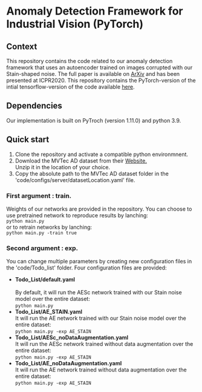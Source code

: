 # Anomaly Detection Framework for Industrial Vision (PyTorch)

## Context 

This repository contains the code related to our anomaly detection framework that uses an autoencoder trained on images corrupted with our Stain-shaped noise. The full paper is available on [ArXiv](https://arxiv.org/abs/2008.12977) and has been presented at ICPR2020. 
This repository contains the PyTorch-version of the intial tensorflow-version of the code available [here](https://github.com/anncollin/AnomalyDetection-Keras).

## Dependencies
Our implementation is built on PyTroch (version 1.11.0) and python 3.9. 

## Quick start
<ol>
  <li>Clone the repository and activate a compatible python environmnent. </li>
  <li>Download the MVTec AD dataset from their <a href="https://www.mvtec.com/company/research/datasets/mvtec-ad"> Website. </a> </li> Unzip it in the location of your choice.
  <li>Copy the absolute path to the MVTec AD dataset folder in the 'code/configs/server/datasetLocation.yaml' file.</li>
</ol> 

### First argument : train. 
Weights of our networks are provided in the repository. You can choose to use pretrained network to reproduce results by lanching: <br>
`python main.py`<br>
or to retrain networks by lanching: <br>
`python main.py -train true` <br>

### Second argument : exp. 
You can change multiple parameters by creating new configuration files in the 'code/Todo_list' folder. Four configuration files are provided: <br>
- **Todo_List/default.yaml** <br>  
        By default, it will run the AESc network trained with our Stain noise model over the entire dataset: <br>
        `python main.py`
- **Todo_List/AE_STAIN.yaml** <br>
        It will run the AE network trained with our Stain noise model over the entire dataset: <br>
        `python main.py -exp AE_STAIN `
- **Todo_List/AESc_noDataAugmentation.yaml** <br>
        It will run the AESc network trained without data augmentation over the entire dataset: <br>
        `python main.py -exp AE_STAIN `
- **Todo_List/AE_noDataAugmentation.yaml** <br>
        It will run the AE network trained without data augmentation over the entire dataset: <br>
        `python main.py -exp AE_STAIN `


